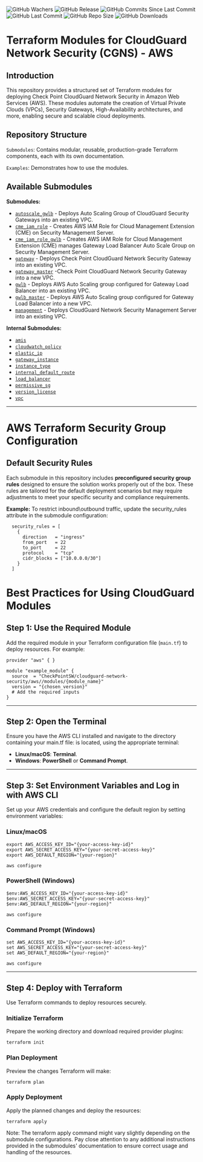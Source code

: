 ![GitHub Wachers](https://img.shields.io/github/watchers/checkpointsw/terraform-aws-cloudguard-network-security)
![GitHub Release](https://img.shields.io/github/v/release/checkpointsw/terraform-aws-cloudguard-network-security)
![GitHub Commits Since Last Commit](https://img.shields.io/github/commits-since/checkpointsw/terraform-aws-cloudguard-network-security/latest/master)
![GitHub Last Commit](https://img.shields.io/github/last-commit/checkpointsw/terraform-aws-cloudguard-network-security/master)
![GitHub Repo Size](https://img.shields.io/github/repo-size/checkpointsw/terraform-aws-cloudguard-network-security)
![GitHub Downloads](https://img.shields.io/github/downloads/checkpointsw/terraform-aws-cloudguard-network-security/total)

# Terraform Modules for CloudGuard Network Security (CGNS) - AWS

## Introduction
This repository provides a structured set of Terraform modules for deploying Check Point CloudGuard Network Security in Amazon Web Services (AWS). These modules automate the creation of Virtual Private Clouds (VPCs), Security Gateways, High-Availability architectures, and more, enabling secure and scalable cloud deployments.

## Repository Structure
`Submodules`: Contains modular, reusable, production-grade Terraform components, each with its own documentation.

`Examples`: Demonstrates how to use the modules.

## Available Submodules

**Submodules:**
* [`autoscale_gwlb`](https://registry.terraform.io/modules/checkpointsw/cloudguard-network-security/aws/latest/submodules/autoscale_gwlb) - Deploys Auto Scaling Group of  CloudGuard Security Gateways into an existing VPC.
* [`cme_iam_role`](https://registry.terraform.io/modules/checkpointsw/cloudguard-network-security/aws/latest/submodules/cme_iam_role) - Creates AWS IAM Role for Cloud Management Extension (CME) on Security Management Server.
* [`cme_iam_role_gwlb`](https://registry.terraform.io/modules/checkpointsw/cloudguard-network-security/aws/latest/submodules/cme_iam_role_gwlb) - Creates AWS IAM Role for Cloud Management Extension (CME) manages Gateway Load Balancer Auto Scale Group on Security Management Server.
* [`gateway`](https://registry.terraform.io/modules/checkpointsw/cloudguard-network-security/aws/latest/submodules/gateway) - Deploys Check Point CloudGuard Network Security Gateway into an existing VPC.
* [`gateway_master`](https://registry.terraform.io/modules/checkpointsw/cloudguard-network-security/aws/latest/submodules/gateway_master) -Check Point CloudGuard Network Security Gateway into a new VPC.
* [`gwlb`](https://registry.terraform.io/modules/checkpointsw/cloudguard-network-security/aws/latest/submodules/gwlb) - Deploys AWS Auto Scaling group configured for Gateway Load Balancer into an existing VPC.
* [`gwlb_master`](https://registry.terraform.io/modules/checkpointsw/cloudguard-network-security/aws/latest/submodules/gwlb_master) - Deploys AWS Auto Scaling group configured for Gateway Load Balancer into a new VPC.
* [`management`](https://registry.terraform.io/modules/checkpointsw/cloudguard-network-security/aws/latest/submodules/management) - Deploys CloudGuard Network Security Management Server into an existing VPC.

**Internal Submodules:**
* [`amis`](https://registry.terraform.io/modules/checkpointsw/cloudguard-network-security/aws/latest/submodules/amis)
* [`cloudwatch_policy`](https://registry.terraform.io/modules/checkpointsw/cloudguard-network-security/aws/latest/submodules/cloudwatch_policy)
* [`elastic_ip`](https://registry.terraform.io/modules/checkpointsw/cloudguard-network-security/aws/latest/submodules/common/elastic_ip)
* [`gateway_instance`](https://registry.terraform.io/modules/checkpointsw/cloudguard-network-security/aws/latest/submodules/common/gateway_instance)
* [`instance_type`](https://registry.terraform.io/modules/checkpointsw/cloudguard-network-security/aws/latest/submodules/common/instance_type)
* [`internal_default_route`](https://registry.terraform.io/modules/checkpointsw/cloudguard-network-security/aws/latest/submodules/common/internal_default_route)
* [`load_balancer`](https://registry.terraform.io/modules/checkpointsw/cloudguard-network-security/aws/latest/submodules/common/load_balancer)
* [`permissive_sg`](https://registry.terraform.io/modules/checkpointsw/cloudguard-network-security/aws/latest/submodules/common/permissive_sg)
* [`version_license`](https://registry.terraform.io/modules/checkpointsw/cloudguard-network-security/aws/latest/submodules/common/version_license)
* [`vpc`](https://registry.terraform.io/modules/checkpointsw/cloudguard-network-security/aws/latest/submodules/vpc)

***
# AWS Terraform Security Group Configuration

## Default Security Rules
Each submodule in this repository includes **preconfigured security group rules** designed to ensure the solution works properly out of the box. These rules are tailored for the default deployment scenarios but may require adjustments to meet your specific security and compliance requirements.

**Example:** To restrict inbound\outbound traffic, update the security_rules attribute in the submodule configuration:

```hcl
  security_rules = [
    {
      direction   = "ingress"
      from_port   = 22
      to_port     = 22
      protocol    = "tcp"
      cidr_blocks = ["10.0.0.0/30"]
    }
  ]
```
# Best Practices for Using CloudGuard Modules

## Step 1: Use the Required Module
Add the required module in your Terraform configuration file (`main.tf`) to deploy resources. For example:

```hcl
provider "aws" { }

module "example_module" {
  source  = "CheckPointSW/cloudguard-network-security/aws//modules/{module_name}"
  version = "{chosen_version}"
  # Add the required inputs
}
```
---

## Step 2: Open the Terminal
Ensure you have the AWS CLI installed and navigate to the directory containing your main.tf file: is located, using the appropriate terminal: 

- **Linux/macOS**: **Terminal**.
- **Windows**: **PowerShell** or **Command Prompt**.

---

## Step 3: Set Environment Variables and Log in with AWS CLI
Set up your AWS credentials and configure the default region by setting environment variables:


### Linux/macOS
```hcl
export AWS_ACCESS_KEY_ID="{your-access-key-id}"
export AWS_SECRET_ACCESS_KEY="{your-secret-access-key}"
export AWS_DEFAULT_REGION="{your-region}"

aws configure

```
### PowerShell (Windows)
```hcl
$env:AWS_ACCESS_KEY_ID="{your-access-key-id}"
$env:AWS_SECRET_ACCESS_KEY="{your-secret-access-key}"
$env:AWS_DEFAULT_REGION="{your-region}"

aws configure
```
### Command Prompt (Windows)
```hcl
set AWS_ACCESS_KEY_ID="{your-access-key-id}"
set AWS_SECRET_ACCESS_KEY="{your-secret-access-key}"
set AWS_DEFAULT_REGION="{your-region}"

aws configure
```
---


## Step 4: Deploy with Terraform
Use Terraform commands to deploy resources securely.

### Initialize Terraform
Prepare the working directory and download required provider plugins:
```hcl
terraform init
```

### Plan Deployment
Preview the changes Terraform will make:
```hcl
terraform plan
```
### Apply Deployment
Apply the planned changes and deploy the resources:
```hcl
terraform apply
```
Note: The terraform apply command might vary slightly depending on the submodule configurations. Pay close attention to any additional instructions provided in the submodules' documentation to ensure correct usage and handling of the resources.